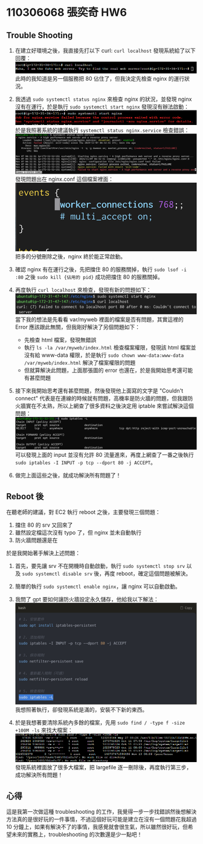# 110306068 張奕奇 HW6

## Trouble Shooting

1. 在建立好環境之後，我直接先打以下 curl: `curl localhost`
   發現系統給了以下回覆：
   ![image](./images/1.png)
   此時的我知道是另一個服務把 80 佔住了，但我決定先檢查 nginx 的運行狀況。

2. 我透過 `sudo systemctl status nginx` 來檢查 nginx 的狀況，並發現 nginx 沒有在運行，於是執行 `sudo systemctl start nginx` 發現沒有辦法啟動：
   ![image](./images/2.png)
   於是我照著系統的建議執行 `systemctl status nginx.service` 檢查錯誤：
   ![image](./images/3.png)
   發現問題出在 nginx.conf 這個檔案裡面：
   ![image](./images/4.png)
   把多的分號刪除之後，nginx 終於能正常啟動。

3. 確認 nginx 有在運行之後，先把擋住 80 的服務關掉，執行 `sudo lsof -i :80` 之後 `sudo kill {佔用的 pid}` 成功把擋住 80 的服務關掉。

4. 再度執行 `curl localhost` 來檢查，發現有新的問題如下：
   ![image](./images/5.png)
   當下我的想法是先看看 var/myweb 裡面的檔案是否有問題，其實這裡的 Error 應該跟此無關，但我剛好解決了另個問題如下：
   - 先檢查 html 檔案，發現無錯誤
   - 執行 `ls -la /var/myweb/index.html` 檢查檔案權限，發現該 html 檔案並沒有給 www-data 權限，於是執行 `sudo chown www-data:www-data /var/myweb/index.html` 解決了檔案權限的問題
   - 但就算解決此問題，上面那張圖的 error 也還在，於是我開始思考還可能有甚麼問題

5. 接下來我開始思考還有甚麼問題，然後發現他上面寫的文字是 "Couldn't connect" 代表是在連線的時候就有問題，高機率是防火牆的問題，但我跟防火牆實在不太熟，所以上網查了很多資料之後決定用 iptable 來嘗試解決這個問題：
   ![image](./images/6.png)
   可以發現上面的 input 並沒有允許 80 流量進來，再度上網查了一番之後執行 `sudo iptables -I INPUT -p tcp --dport 80 -j ACCEPT`。

6. 做完上面這些之後，就成功解決所有問題了！

## Reboot 後

在聽老師的建議，對 EC2 執行 reboot 之後，主要發現三個問題：

1. 擋住 80 的 srv 又回來了
2. 雖然設定檔這次沒有 typo 了，但 nginx 並未自動執行
3. 防火牆問題還是在

於是我開始著手解決上述問題：

1. 首先，要先讓 srv 不在開機時自動啟動，執行 `sudo systemctl stop srv` 以及 `sudo systemctl disable srv` 後，再度 reboot，確定這個問題被解決。

2. 簡單的執行 `sudo systemctl enable nginx`，讓 nginx 可以自動啟動。

3. 我問了 gpt 要如何讓防火牆設定永久儲存，他給我以下解法：
   ![image](./images/7.png)
   我想照著執行，卻發現系統是滿的，安裝不下新的東西。

4. 於是我想著要清除系統內多餘的檔案，先用 `sudo find / -type f -size +100M -ls` 來找大檔案：
   ![image](./images/8.png)
   發現系統裡面放了很多大檔案，把 largefile 逐一刪除後，再度執行第三步，成功解決所有問題！

## 心得

這是我第一次做這種 troubleshooting 的工作，我覺得一步一步找錯誤然後想解決方法真的是很好玩的一件事情，不過這個好玩可能是建立在沒有一個問題花我超過 10 分鐘上，如果有解決不了的事情，我感覺就會很生氣，所以雖然很好玩，但希望未來的實務上，troubleshooting 的次數還是少一點吧！
